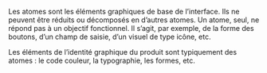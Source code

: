 Les atomes sont les éléments graphiques de base de l’interface. Ils ne peuvent être réduits ou décomposés en d’autres
atomes. Un atome, seul, ne répond pas à un objectif fonctionnel. Il s’agit, par exemple, de la forme des boutons, d’un
champ de saisie, d’un visuel de type icône, etc.

Les éléments de l’identité graphique du produit sont typiquement des atomes : le code couleur, la typographie, les
formes, etc.
